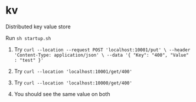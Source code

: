 # kv
Distributed key value store

Run `sh startup.sh` 

1. Try `curl --location --request POST 'localhost:10001/put' \
--header 'Content-Type: application/json' \
--data '{
    "Key": "400",
    "Value" : "test"
}'`

2. Try `curl --location 'localhost:10001/get/400'`

3. Try `curl --location 'localhost:10000/get/400'`

4. You should see the same value on both 